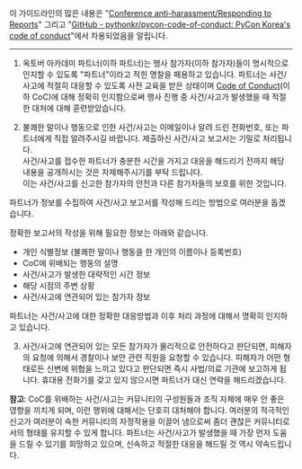 이 가이드라인의 많은 내용은 "[Conference anti-harassment/Responding to Reports](http://geekfeminism.wikia.com/wiki/Conference_anti-harassment/Responding_to_reports)" 그리고 "[GitHub - pythonkr/pycon-code-of-conduct: PyCon Korea's code of conduct](https://github.com/pythonkr/pycon-code-of-conduct)"에서 차용되었음을 알립니다.  

---

1. 옥토버 아카데미 파트너(이하 파트너)는 행사 참가자(이하 참가자)들이 명시적으로 인지할 수 있도록 "파트너"이라고 적힌 명찰을 패용하고 있습니다.
파트너는 사건/사고에 적절히 대응할 수 있도록 사전 교육을 받은 상태이며 [Code of Conduct](https://github.com/october-academy/code-of-conduct/blob/README.md)(이하 CoC)에 대해 정확히 인지함으로써 행사 진행 중 사건/사고가 발생했을 때 적절한 대처에 대해 훈련받았습니다.  

2. 불쾌한 말이나 행동으로 인한 사건/사고는 이메일이나 알려 드린 전화번호, 또는 파트너에게 직접 알려주시길 바랍니다. 제출하신 사건/사고 보고서는 기밀로 처리됩니다.  
사건/사고를 접수한 파트너가 충분한 시간을 가지고 대응을 해드리기 전까지 해당 내용을 공개하시는 것은 자제해주시기를 부탁 드립니다.  
이는 사건/사고를 신고한 참가자의 안전과 다른 참가자들의 보호를 위한 것입니다.  

파트너가 정보를 수집하여 사건/사고 보고서를 작성해 드리는 방법으로 여러분을 돕겠습니다.

정확한 보고서의 작성을 위해 필요한 정보는 아래와 같습니다.

- 개인 식별정보 (불쾌한 말이나 행동을 한 개인의 이름이나 등록번호)
- CoC에 위배되는 행동의 설명
- 사건/사고가 발생한 대략적인 시간 정보
- 해당 시점의 주변 상황
- 사건/사고에 연관되어 있는 참가자 정보

파트너는 사건/사고에 대한 정확한 대응방법과 이후 처리 과정에 대해서 명확히 인지하고 있습니다.

3. 사건/사고에 연관되어 있는 모든 참가자가 물리적으로 안전하다고 판단되면, 피해자의 요청에 의해서 경찰이나 보안 관련 직원을 요청할 수 있습니다.
피해자가 어떤 형태로든 신변에 위협을 느끼고 있다고 판단되면 즉시 사법/의료 기관에 보고하게 됩니다. 휴대용 전화기를 갖고 있지 않으시면 파트너가 대신 연락을 해드리겠습니다.

**참고**: CoC를 위배하는 사건/사고는 커뮤니티의 구성원들과 조직 자체에 매우 안 좋은 영향을 끼치게 되며, 이런 행위에 대해서는 단호히 대처해야 합니다.
여러분의 적극적인 신고가 여러분이 속한 커뮤니티의 자정작용을 이끌어 냄으로써 좀더 괜찮은 커뮤니티로서의 형태를 유지할 수 있게 합니다.
파트너는 사건/사고가 발생했을 때 가장 먼저 도움을 드릴 수 있기를 희망하고 있으며, 신속하고 적절한 대응을 해드릴 것 역시 약속드립니다.
